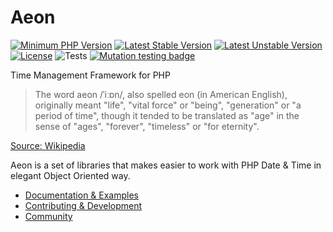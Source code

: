 # Aeon

[![Minimum PHP Version](https://img.shields.io/badge/php-%3E%3D%207.4-8892BF.svg)](https://php.net/)
[![Latest Stable Version](https://poser.pugx.org/aeon-php/rate-limiter/v)](//packagist.org/packages/aeon-php/rate-limiter)
[![Latest Unstable Version](https://poser.pugx.org/aeon-php/rate-limiter/v/unstable)](//packagist.org/packages/aeon-php/rate-limiter)
[![License](https://poser.pugx.org/aeon-php/rate-limiter/license)](//packagist.org/packages/aeon-php/rate-limiter)
![Tests](https://github.com/aeon-php/rate-limiter/workflows/Tests/badge.svg?branch=1.x)
[![Mutation testing badge](https://img.shields.io/endpoint?style=flat&url=https%3A%2F%2Fbadge-api.stryker-mutator.io%2Fgithub.com%2Faeon-php%2Frate-limiter%2F1.x)](https://dashboard.stryker-mutator.io/reports/github.com/aeon-php/rate-limiter/1.x)

Time Management Framework for PHP

> The word aeon /ˈiːɒn/, also spelled eon (in American English), originally meant "life", "vital force" or "being", 
> "generation" or "a period of time", though it tended to be translated as "age" in the sense of "ages", "forever", 
> "timeless" or "for eternity".

[Source: Wikipedia](https://en.wikipedia.org/wiki/Aeon) 

Aeon is a set of libraries that makes easier to work with PHP Date & Time in elegant Object Oriented way.

* [Documentation & Examples](https://aeon-php.org/docs/rate-limiter/)
* [Contributing & Development](https://github.com/aeon-php/.github/blob/master/CONTRIBUTING.md)
* [Community](https://github.com/orgs/aeon-php/discussions)
